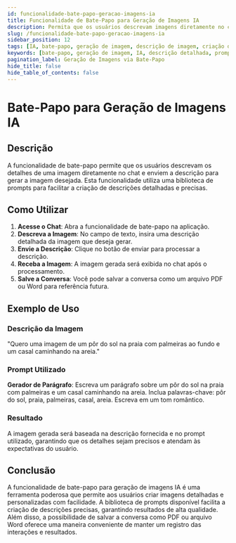 ```yaml
---
id: funcionalidade-bate-papo-geracao-imagens-ia
title: Funcionalidade de Bate-Papo para Geração de Imagens IA
description: Permita que os usuários descrevam imagens diretamente no chat e gerem imagens com base em suas descrições detalhadas. Utilize prompts para facilitar a criação de descrições precisas e realistas.
slug: /funcionalidade-bate-papo-geracao-imagens-ia
sidebar_position: 12
tags: [IA, bate-papo, geração de imagem, descrição de imagem, criação de conteúdo]
keywords: [bate-papo, geração de imagem, IA, descrição detalhada, prompts, criar imagens]
pagination_label: Geração de Imagens via Bate-Papo
hide_title: false
hide_table_of_contents: false
---
```

# Bate-Papo para Geração de Imagens IA

## Descrição
A funcionalidade de bate-papo permite que os usuários descrevam os detalhes de uma imagem diretamente no chat e enviem a descrição para gerar a imagem desejada. Esta funcionalidade utiliza uma biblioteca de prompts para facilitar a criação de descrições detalhadas e precisas.

## Como Utilizar
1. **Acesse o Chat**: Abra a funcionalidade de bate-papo na aplicação.
2. **Descreva a Imagem**: No campo de texto, insira uma descrição detalhada da imagem que deseja gerar.
3. **Envie a Descrição**: Clique no botão de enviar para processar a descrição.
4. **Receba a Imagem**: A imagem gerada será exibida no chat após o processamento.
5. **Salve a Conversa**: Você pode salvar a conversa como um arquivo PDF ou Word para referência futura.

## Exemplo de Uso
### Descrição da Imagem
"Quero uma imagem de um pôr do sol na praia com palmeiras ao fundo e um casal caminhando na areia."

### Prompt Utilizado
**Gerador de Parágrafo**: Escreva um parágrafo sobre um pôr do sol na praia com palmeiras e um casal caminhando na areia. Inclua palavras-chave: pôr do sol, praia, palmeiras, casal, areia. Escreva em um tom romântico.

### Resultado
A imagem gerada será baseada na descrição fornecida e no prompt utilizado, garantindo que os detalhes sejam precisos e atendam às expectativas do usuário.

## Conclusão
A funcionalidade de bate-papo para geração de imagens IA é uma ferramenta poderosa que permite aos usuários criar imagens detalhadas e personalizadas com facilidade. A biblioteca de prompts disponível facilita a criação de descrições precisas, garantindo resultados de alta qualidade. Além disso, a possibilidade de salvar a conversa como PDF ou arquivo Word oferece uma maneira conveniente de manter um registro das interações e resultados.
